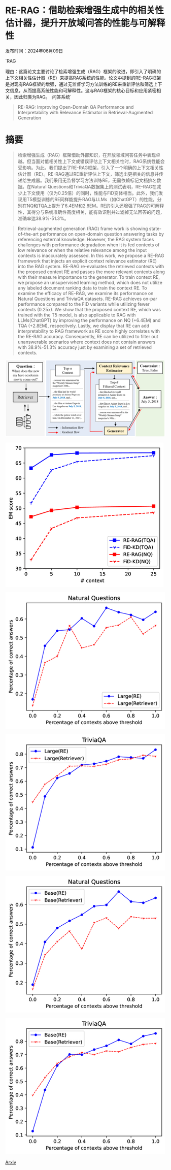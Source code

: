 # RE-RAG：借助检索增强生成中的相关性估计器，提升开放域问答的性能与可解释性

发布时间：2024年06月09日

`RAG

理由：这篇论文主要讨论了检索增强生成（RAG）框架的改进，即引入了明确的上下文相关性估计器（RE）来提高RAG系统的性能。论文中提到的RE-RAG框架是对现有RAG框架的增强，通过无监督学习方法训练的RE来重新评估和筛选上下文信息，从而提高系统性能和可解释性。这与RAG框架的核心目标和应用紧密相关，因此归类为RAG。` `问答系统`

> RE-RAG: Improving Open-Domain QA Performance and Interpretability with Relevance Estimator in Retrieval-Augmented Generation

# 摘要

> 检索增强生成（RAG）框架借助外部知识，在开放领域问答任务中表现卓越。但当面对低相关性上下文或错误评估上下文相关性时，RAG系统性能会受影响。为此，我们提出了RE-RAG框架，引入了一个明确的上下文相关性估计器（RE）。RE-RAG通过RE重新评估上下文，筛选出更相关的信息并传递给生成器。我们采用无监督学习方法训练RE，无需依赖标记文档排名数据。在Natural Questions和TriviaQA数据集上的测试表明，RE-RAG在减少上下文使用（仅为0.25倍）的同时，性能与FiD变体相当。此外，我们发现用T5模型训练的RE同样能提升RAG与LLMs（如ChatGPT）的性能，分别在NQ和TQA上提升了6.4EM和2.8EM。RE的引入还增强了RAG的可解释性，其得分与系统准确性高度相关，能有效识别并过滤掉无法回答的问题，准确率达38.9%-51.3%。

> Retrieval-augmented generation (RAG) frame work is showing state-of-the-art performance on open-domain question answering tasks by referencing external knowledge. However, the RAG system faces challenges with performance degradation when it is fed contexts of low relevance or when the relative relevance among the input contexts is inaccurately assessed. In this work, we propose a RE-RAG framework that injects an explicit context relevance estimator (RE) into the RAG system. RE-RAG re-evaluates the retrieved contexts with the proposed context RE and passes the more relevant contexts along with their measure importance to the generator. To train context RE, we propose an unsupervised learning method, which does not utilize any labeled document ranking data to train the context RE. To examine the efficacy of RE-RAG, we examine its performance on Natural Questions and TriviaQA datasets. RE-RAG achieves on-par performance compared to the FiD variants while utilizing fewer contexts (0.25x). We show that the proposed context RE, which was trained with the T5 model, is also applicable to RAG with LLMs(ChatGPT) by improving the performance on NQ (+6.4EM) and TQA (+2.8EM), respecitvely. Lastly, we display that RE can add interpretability to RAG framework as RE score highly correlates with the RE-RAG accuracy. Consequently, RE can be utilized to filter out unanswerable scenarios where context does not contain answers with 38.9%-51.3% accuracy just by examining a set of retrieved contexts.

![RE-RAG：借助检索增强生成中的相关性估计器，提升开放域问答的性能与可解释性](../../../paper_images/2406.05794/x1.png)

![RE-RAG：借助检索增强生成中的相关性估计器，提升开放域问答的性能与可解释性](../../../paper_images/2406.05794/x2.png)

![RE-RAG：借助检索增强生成中的相关性估计器，提升开放域问答的性能与可解释性](../../../paper_images/2406.05794/x3.png)

![RE-RAG：借助检索增强生成中的相关性估计器，提升开放域问答的性能与可解释性](../../../paper_images/2406.05794/x4.png)

![RE-RAG：借助检索增强生成中的相关性估计器，提升开放域问答的性能与可解释性](../../../paper_images/2406.05794/x5.png)

![RE-RAG：借助检索增强生成中的相关性估计器，提升开放域问答的性能与可解释性](../../../paper_images/2406.05794/x6.png)

[Arxiv](https://arxiv.org/abs/2406.05794)